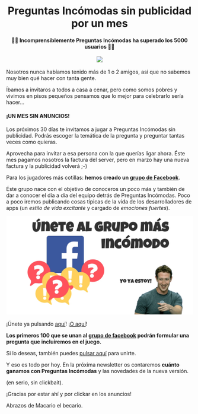 <center>

# Preguntas Incómodas sin publicidad por un mes

#### 🎉🎉 Incomprensiblemente Preguntas Incómodas ha superado los 5000 usuarios 🎉🎉

![](https://media.giphy.com/media/l0HlQXo6A9RZM4ByM/giphy.gif)
</center>

Nosotros nunca habíamos tenido más de 1 o 2 amigos, así que no sabemos muy bien qué hacer con tanta gente. 

Íbamos a invitaros a todos a casa a cenar, pero como somos pobres y vivimos en pisos pequeños pensamos que lo mejor para celebrarlo sería hacer... 

#### **¡UN MES SIN ANUNCIOS!**
Los próximos 30 días te invitamos a jugar a Preguntas Incómodas sin publicidad. Podrás escoger la temática de la pregunta y preguntar tantas veces como quieras.

Aprovecha para invitar a esa persona con la que querías ligar ahora. Éste mes pagamos nosotros la factura del server, pero en marzo hay una nueva factura y la publicidad volverá ;-) 

Para los jugadores más cotillas: **hemos creado un [grupo de Facebook](https://www.facebook.com/incomodasapp)**. 

Éste grupo nace con el objetivo de conoceros un poco más y también de dar a conocer el día a día del  equipo detrás de Preguntas Incómodas. Poco a poco iremos publicando cosas típicas de la vida de los desarrolladores de apps (un *estilo de vida excitante* y cargado de *emociones fuertes*). 

![](01/01-zuckerberg.jpg)

¡Únete ya pulsando [aquí](https://www.facebook.com/incomodasapp)! ¡[O aquí](https://www.facebook.com/incomodasapp)! 

**Los primeros 100 que se unan al [grupo de facebook](https://www.facebook.com/incomodasapp) podrán formular una pregunta que incluiremos en el juego.**

Si lo deseas, también puedes [pulsar aquí](https://www.facebook.com/incomodasapp) para unirte. 

Y eso es todo por hoy. En la próxima newsletter os contaremos **cuánto ganamos con Preguntas Incómodas** y las novedades de la nueva versión.

 (en serio, sin clickbait). 

¡Gracias por estar ahí y por clickar en los anuncios! 

Abrazos de Macario el becario. 